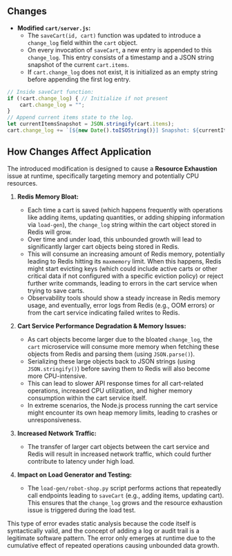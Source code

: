 ## Changes

- **Modified `cart/server.js`:**
    - The `saveCart(id, cart)` function was updated to introduce a `change_log` field within the `cart` object.
    - On every invocation of `saveCart`, a new entry is appended to this `change_log`. This entry consists of a timestamp and a JSON string snapshot of the current `cart.items`.
    - If `cart.change_log` does not exist, it is initialized as an empty string before appending the first log entry.

```javascript
// Inside saveCart function:
if (!cart.change_log) { // Initialize if not present
    cart.change_log = "";
}
// Append current items state to the log.
let currentItemsSnapshot = JSON.stringify(cart.items);
cart.change_log += `[${new Date().toISOString()}] Snapshot: ${currentItemsSnapshot}\n`; // Append and add a newline
```

## How Changes Affect Application

The introduced modification is designed to cause a **Resource Exhaustion** issue at runtime, specifically targeting memory and potentially CPU resources.

1.  **Redis Memory Bloat:**
    *   Each time a cart is saved (which happens frequently with operations like adding items, updating quantities, or adding shipping information via `load-gen`), the `change_log` string within the cart object stored in Redis will grow.
    *   Over time and under load, this unbounded growth will lead to significantly larger cart objects being stored in Redis.
    *   This will consume an increasing amount of Redis memory, potentially leading to Redis hitting its `maxmemory` limit. When this happens, Redis might start evicting keys (which could include active carts or other critical data if not configured with a specific eviction policy) or reject further write commands, leading to errors in the cart service when trying to save carts.
    *   Observability tools should show a steady increase in Redis memory usage, and eventually, error logs from Redis (e.g., OOM errors) or from the cart service indicating failed writes to Redis.

2.  **Cart Service Performance Degradation & Memory Issues:**
    *   As cart objects become larger due to the bloated `change_log`, the `cart` microservice will consume more memory when fetching these objects from Redis and parsing them (using `JSON.parse()`).
    *   Serializing these large objects back to JSON strings (using `JSON.stringify()`) before saving them to Redis will also become more CPU-intensive.
    *   This can lead to slower API response times for all cart-related operations, increased CPU utilization, and higher memory consumption within the cart service itself.
    *   In extreme scenarios, the Node.js process running the cart service might encounter its own heap memory limits, leading to crashes or unresponsiveness.

3.  **Increased Network Traffic:**
    *   The transfer of larger cart objects between the cart service and Redis will result in increased network traffic, which could further contribute to latency under high load.

4.  **Impact on Load Generator and Testing:**
    *   The `load-gen/robot-shop.py` script performs actions that repeatedly call endpoints leading to `saveCart` (e.g., adding items, updating cart). This ensures that the `change_log` grows and the resource exhaustion issue is triggered during the load test.

This type of error evades static analysis because the code itself is syntactically valid, and the concept of adding a log or audit trail is a legitimate software pattern. The error only emerges at runtime due to the cumulative effect of repeated operations causing unbounded data growth.